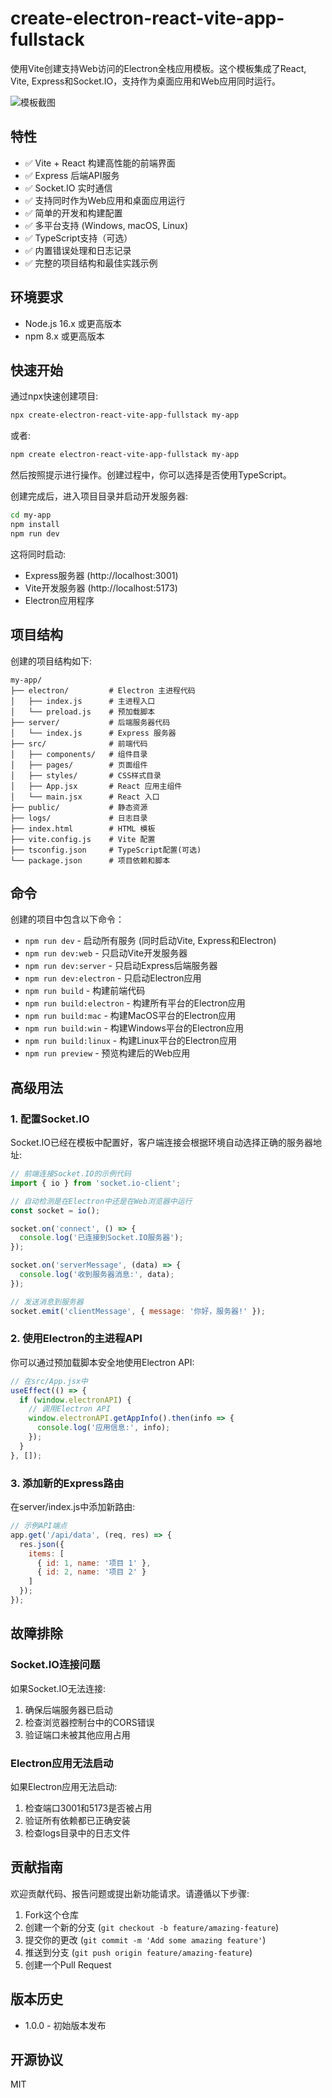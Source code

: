 # create-electron-react-vite-app-fullstack

使用Vite创建支持Web访问的Electron全栈应用模板。这个模板集成了React, Vite, Express和Socket.IO，支持作为桌面应用和Web应用同时运行。

![模板截图](https://placeholder-for-screenshot.png)

## 特性

- ✅ Vite + React 构建高性能的前端界面
- ✅ Express 后端API服务
- ✅ Socket.IO 实时通信
- ✅ 支持同时作为Web应用和桌面应用运行
- ✅ 简单的开发和构建配置
- ✅ 多平台支持 (Windows, macOS, Linux)
- ✅ TypeScript支持（可选）
- ✅ 内置错误处理和日志记录
- ✅ 完整的项目结构和最佳实践示例

## 环境要求

- Node.js 16.x 或更高版本
- npm 8.x 或更高版本

## 快速开始

通过npx快速创建项目:

```bash
npx create-electron-react-vite-app-fullstack my-app
```

或者:

```bash
npm create electron-react-vite-app-fullstack my-app
```

然后按照提示进行操作。创建过程中，你可以选择是否使用TypeScript。

创建完成后，进入项目目录并启动开发服务器:

```bash
cd my-app
npm install
npm run dev
```

这将同时启动:
- Express服务器 (http://localhost:3001)
- Vite开发服务器 (http://localhost:5173)
- Electron应用程序

## 项目结构

创建的项目结构如下:

```
my-app/
├── electron/         # Electron 主进程代码
│   ├── index.js      # 主进程入口
│   └── preload.js    # 预加载脚本
├── server/           # 后端服务器代码
│   └── index.js      # Express 服务器
├── src/              # 前端代码
│   ├── components/   # 组件目录
│   ├── pages/        # 页面组件
│   ├── styles/       # CSS样式目录
│   ├── App.jsx       # React 应用主组件
│   └── main.jsx      # React 入口
├── public/           # 静态资源
├── logs/             # 日志目录
├── index.html        # HTML 模板
├── vite.config.js    # Vite 配置
├── tsconfig.json     # TypeScript配置(可选)
└── package.json      # 项目依赖和脚本
```

## 命令

创建的项目中包含以下命令：

- `npm run dev` - 启动所有服务 (同时启动Vite, Express和Electron)
- `npm run dev:web` - 只启动Vite开发服务器
- `npm run dev:server` - 只启动Express后端服务器
- `npm run dev:electron` - 只启动Electron应用
- `npm run build` - 构建前端代码
- `npm run build:electron` - 构建所有平台的Electron应用
- `npm run build:mac` - 构建MacOS平台的Electron应用
- `npm run build:win` - 构建Windows平台的Electron应用
- `npm run build:linux` - 构建Linux平台的Electron应用
- `npm run preview` - 预览构建后的Web应用

## 高级用法

### 1. 配置Socket.IO

Socket.IO已经在模板中配置好，客户端连接会根据环境自动选择正确的服务器地址:

```javascript
// 前端连接Socket.IO的示例代码
import { io } from 'socket.io-client';

// 自动检测是在Electron中还是在Web浏览器中运行
const socket = io();

socket.on('connect', () => {
  console.log('已连接到Socket.IO服务器');
});

socket.on('serverMessage', (data) => {
  console.log('收到服务器消息:', data);
});

// 发送消息到服务器
socket.emit('clientMessage', { message: '你好，服务器!' });
```

### 2. 使用Electron的主进程API

你可以通过预加载脚本安全地使用Electron API:

```javascript
// 在src/App.jsx中
useEffect(() => {
  if (window.electronAPI) {
    // 调用Electron API
    window.electronAPI.getAppInfo().then(info => {
      console.log('应用信息:', info);
    });
  }
}, []);
```

### 3. 添加新的Express路由

在server/index.js中添加新路由:

```javascript
// 示例API端点
app.get('/api/data', (req, res) => {
  res.json({
    items: [
      { id: 1, name: '项目 1' },
      { id: 2, name: '项目 2' }
    ]
  });
});
```

## 故障排除

### Socket.IO连接问题

如果Socket.IO无法连接:

1. 确保后端服务器已启动
2. 检查浏览器控制台中的CORS错误
3. 验证端口未被其他应用占用

### Electron应用无法启动

如果Electron应用无法启动:

1. 检查端口3001和5173是否被占用
2. 验证所有依赖都已正确安装
3. 检查logs目录中的日志文件

## 贡献指南

欢迎贡献代码、报告问题或提出新功能请求。请遵循以下步骤:

1. Fork这个仓库
2. 创建一个新的分支 (`git checkout -b feature/amazing-feature`)
3. 提交你的更改 (`git commit -m 'Add some amazing feature'`)
4. 推送到分支 (`git push origin feature/amazing-feature`)
5. 创建一个Pull Request

## 版本历史

- 1.0.0 - 初始版本发布

## 开源协议

MIT 